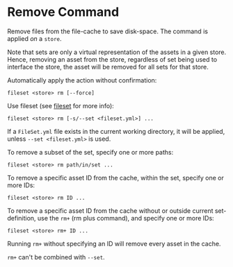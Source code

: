 Remove Command
==============

Remove files from the file-cache to save disk-space. The command is applied *on* a `store`.

Note that sets are only a virtual representation of the assets in a given store.
Hence, removing an asset from the store, regardless of set being used to interface the store,
the asset will be removed for all sets for that store.

Automatically apply the action without confirmation:

```console
fileset <store> rm [--force]
```

Use fileset (see [fileset](../fileset.md#sets) for more info):

```console
fileset <store> rm [-s/--set <fileset.yml>] ...
```

If a `FileSet.yml` file exists in the current working directory, it will be applied,
unless `--set <fileset.yml>` is used.

To remove a subset of the set, specify one or more paths:

```console
fileset <store> rm path/in/set ...
```

To remove a specific asset ID from the cache, within the set, specify one or more IDs:

```console
fileset <store> rm ID ...
```

To remove a specific asset ID from the cache without or outside current set-definition,
use the `rm+` (rm plus command), and specify one or more IDs:

```console
fileset <store> rm+ ID ...
```

Running `rm+` without specifying an ID will remove every asset in the cache.

`rm+` can't be combined with `--set`.

